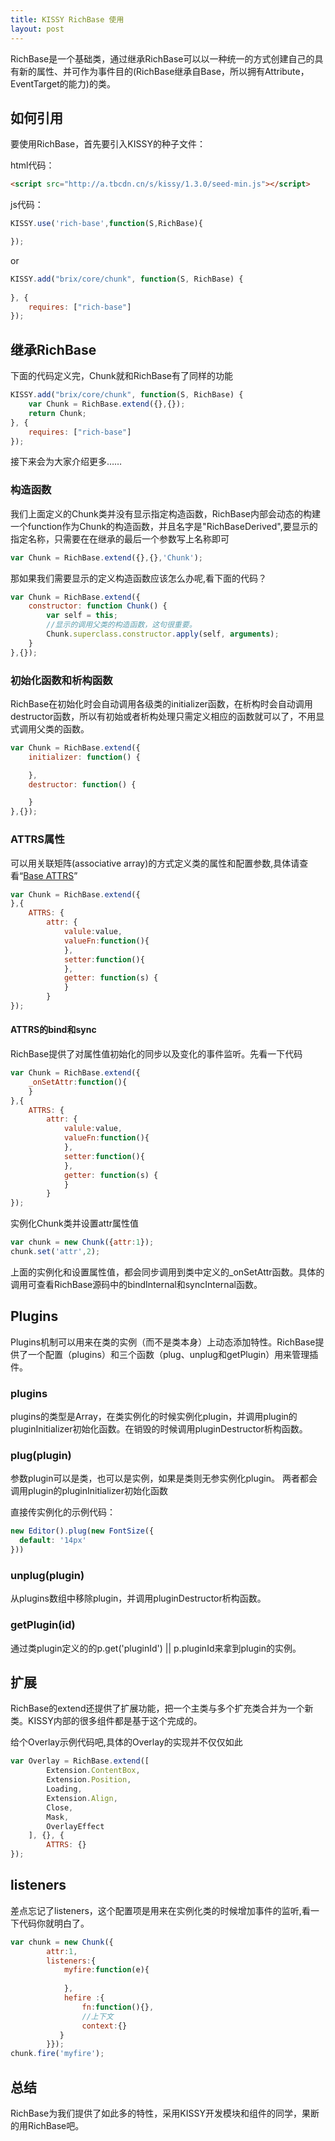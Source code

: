 ```yaml
---
title: KISSY RichBase 使用
layout: post
---
```


RichBase是一个基础类，通过继承RichBase可以以一种统一的方式创建自己的具有新的属性、并可作为事件目的(RichBase继承自Base，所以拥有Attribute，EventTarget的能力)的类。

## 如何引用

要使用RichBase，首先要引入KISSY的种子文件： 

html代码：

```html
<script src="http://a.tbcdn.cn/s/kissy/1.3.0/seed-min.js"></script>
```

js代码：

```javascript
KISSY.use('rich-base',function(S,RichBase){

});
```

or

```javascript
KISSY.add("brix/core/chunk", function(S, RichBase) {
	
}, {
    requires: ["rich-base"]
});
```

## 继承RichBase
下面的代码定义完，Chunk就和RichBase有了同样的功能

```javascript
KISSY.add("brix/core/chunk", function(S, RichBase) {
	var Chunk = RichBase.extend({},{});
	return Chunk;
}, {
    requires: ["rich-base"]
});
```

接下来会为大家介绍更多……

### 构造函数

我们上面定义的Chunk类并没有显示指定构造函数，RichBase内部会动态的构建一个function作为Chunk的构造函数，并且名字是"RichBaseDerived",要显示的指定名称，只需要在在继承的最后一个参数写上名称即可

```javascript
var Chunk = RichBase.extend({},{},'Chunk');
```

那如果我们需要显示的定义构造函数应该怎么办呢,看下面的代码？

```javascript
var Chunk = RichBase.extend({
	constructor: function Chunk() {
        var self = this;
		//显示的调用父类的构造函数，这句很重要。
        Chunk.superclass.constructor.apply(self, arguments);
	}
},{});
```


### 初始化函数和析构函数 

RichBase在初始化时会自动调用各级类的initializer函数，在析构时会自动调用destructor函数，所以有初始或者析构处理只需定义相应的函数就可以了，不用显式调用父类的函数。
```javascript
var Chunk = RichBase.extend({
	initializer: function() {

	},
	destructor: function() {

	}
},{});
```

### ATTRS属性

可以用关联矩阵(associative array)的方式定义类的属性和配置参数,具体请查看“[Base ATTRS](http://docs.kissyui.com/docs/html/api/core/base/base.html)”
```javascript
var Chunk = RichBase.extend({
},{
	ATTRS: {
        attr: {
			valule:value,
			valueFn:function(){
			},
			setter:function(){
			},
            getter: function(s) {
            }
        }
});
```

#### ATTRS的bind和sync

RichBase提供了对属性值初始化的同步以及变化的事件监听。先看一下代码
```javascript
var Chunk = RichBase.extend({
	_onSetAttr:function(){
	}
},{
	ATTRS: {
        attr: {
			valule:value,
			valueFn:function(){
			},
			setter:function(){
			},
            getter: function(s) {
            }
        }
});
```
实例化Chunk类并设置attr属性值
```javascript
var chunk = new Chunk({attr:1});
chunk.set('attr',2);
```
上面的实例化和设置属性值，都会同步调用到类中定义的_onSetAttr函数。具体的调用可查看RichBase源码中的bindInternal和syncInternal函数。

## Plugins 

Plugins机制可以用来在类的实例（而不是类本身）上动态添加特性。RichBase提供了一个配置（plugins）和三个函数（plug、unplug和getPlugin）用来管理插件。

### plugins

plugins的类型是Array，在类实例化的时候实例化plugin，并调用plugin的pluginInitializer初始化函数。在销毁的时候调用pluginDestructor析构函数。

### plug(plugin)

参数plugin可以是类，也可以是实例，如果是类则无参实例化plugin。
两者都会调用plugin的pluginInitializer初始化函数

直接传实例化的示例代码：
```javascript
new Editor().plug(new FontSize({
  default: '14px'
}))
```

### unplug(plugin)

从plugins数组中移除plugin，并调用pluginDestructor析构函数。

### getPlugin(id)

通过类plugin定义的的p.get('pluginId') || p.pluginId来拿到plugin的实例。


## 扩展

RichBase的extend还提供了扩展功能，把一个主类与多个扩充类合并为一个新类。KISSY内部的很多组件都是基于这个完成的。

给个Overlay示例代码吧,具体的Overlay的实现并不仅仅如此

```javascript
var Overlay = RichBase.extend([
        Extension.ContentBox,
        Extension.Position,
        Loading,
        Extension.Align,
        Close,
        Mask,
        OverlayEffect
    ], {}, {
        ATTRS: {}
});
```

## listeners

差点忘记了listeners，这个配置项是用来在实例化类的时候增加事件的监听,看一下代码你就明白了。

```javascript
var chunk = new Chunk({
		attr:1,
		listeners:{
			myfire:function(e){
				
			},
			hefire :{
				fn:function(){},
				//上下文
				context:{}  
		   }
		}});
chunk.fire('myfire');
```
## 总结

RichBase为我们提供了如此多的特性，采用KISSY开发模块和组件的同学，果断的用RichBase吧。